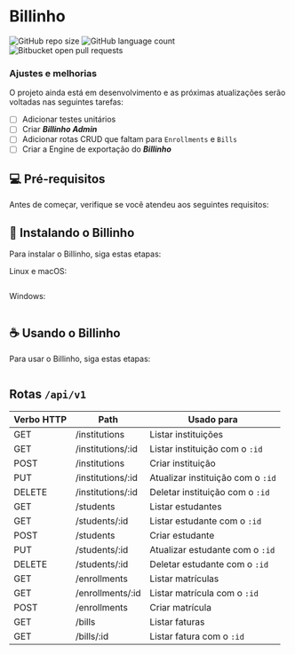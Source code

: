 # Billinho

<!---Esses são exemplos. Veja https://shields.io para outras pessoas ou para personalizar este conjunto de escudos. Você pode querer incluir dependências, status do projeto e informações de licença aqui--->

![GitHub repo size](https://img.shields.io/github/repo-size/lucsduartee/billinho?style=for-the-badge)
![GitHub language count](https://img.shields.io/github/languages/count/lucsduartee/billinho?style=for-the-badge)
![Bitbucket open pull requests](https://img.shields.io/bitbucket/pr-raw/lucsduartee/billinho?style=for-the-badge)

<!---<img src="exemplo-image.png" alt="exemplo imagem">--->

### Ajustes e melhorias

O projeto ainda está em desenvolvimento e as próximas atualizações serão voltadas nas seguintes tarefas:

- [ ] Adicionar testes unitários
- [ ] Criar ***Billinho Admin***
- [ ] Adicionar rotas CRUD que faltam para `Enrollments` e `Bills`
- [ ] Criar a Engine de exportação do ***Billinho***

## 💻 Pré-requisitos

Antes de começar, verifique se você atendeu aos seguintes requisitos:

## 🚀 Instalando o Billinho

Para instalar o Billinho, siga estas etapas:

Linux e macOS:
```
```

Windows:
```
```

## ☕ Usando o Billinho

Para usar o Billinho, siga estas etapas:

```
```
## Rotas `/api/v1`

| Verbo HTTP | Path               | Usado para                        |
|---         |---                 |---                                |
|    GET     | /institutions      | Listar instituições               |
|    GET     | /institutions/:id  | Listar instituição com o `:id`    |
|   POST     | /institutions      | Criar instituição                 |
|    PUT     | /institutions/:id  | Atualizar instituição com o `:id` |
| DELETE     | /institutions/:id  | Deletar instituição com o `:id`   |
|    GET     | /students          | Listar estudantes                 |
|    GET     | /students/:id      | Listar estudante com o `:id`      |
|   POST     | /students          | Criar estudante                   |
|    PUT     | /students/:id      | Atualizar estudante com o `:id`   |
| DELETE     | /students/:id      | Deletar estudante com o `:id`     |
|    GET     | /enrollments       | Listar matrículas                 |
|    GET     | /enrollments/:id   | Listar matrícula com o `:id`      |
|   POST     | /enrollments       | Criar matrícula                   |
|    GET     | /bills             | Listar faturas                    |
|    GET     | /bills/:id         | Listar fatura com o `:id`         |
